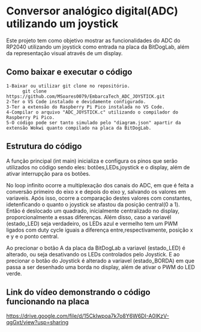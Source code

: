 # Conversor analógico digital(ADC) utilizando um joystick
Este projeto tem como objetivo mostrar as funcionalidades do ADC do RP2040 utilizando um joystick como entrada na placa da BitDogLab, além da representação visual através de um display.

## Como baixar e executar o código
    1-Baixar ou utilizar git clone no repositório.
          git clone https://github.com/MSoares0079/EmbarcaTech_ADC_JOYSTICK.git
    2-Ter o VS Code instalado e devidamente configurado.
    3-Ter a extensão do Raspberry Pi Pico instalada no VS Code.
    4-Compilar o arquivo "ADC_JOYSTICK.c" utilizando o compilador do Raspberry Pi Pico.
    5-O código pode ser tanto simulado pelo "diagram.json" apartir da extensão Wokwi quanto compilado na placa da BitDogLab.

## Estrutura do código

A função principal (int main) inicializa e configura os pinos que serão utilizados no código sendo eles: botões,LEDs,joystick e o display, além de ativar interrupção para os botões.

No loop infinito ocorre a multiplexação dos canais do ADC, em que é feita a conversão primeiro do eixo x e depois do eixo y, salvando os valores em variaveis.
Após isso, ocorre a comparação destes valores com constantes, idetenficando o quanto o joystick se afastou da posição central(0 a 1).
Então é deslocado um quadrado, inicialmente centralizado no display, proporcionalmente a essas diferenças.
Além disso, caso a variavél (estado_LED) seja verdadeiro,
os LEDs azul e vermelho tem um PWM ligados com duty cycle iguais a diferença entre,respectivamente, posição x e y e o ponto central.

Ao precionar o botão A da placa da BitDogLab a variavel (estado_LED) é alterado, ou seja desativando os LEDs controlados pelo Joystick. 
E ao precionar o botão do Joystick é alterado a variavel (estado_BORDA) em que passa a ser desenhado uma borda no display, além de ativar o PWM do LED verde.



## Link do vídeo demonstrando o código funcionando na placa
https://drive.google.com/file/d/15CkIwpoa7k7o8Y6W6DI-A0IKzV-qgGxt/view?usp=sharing
